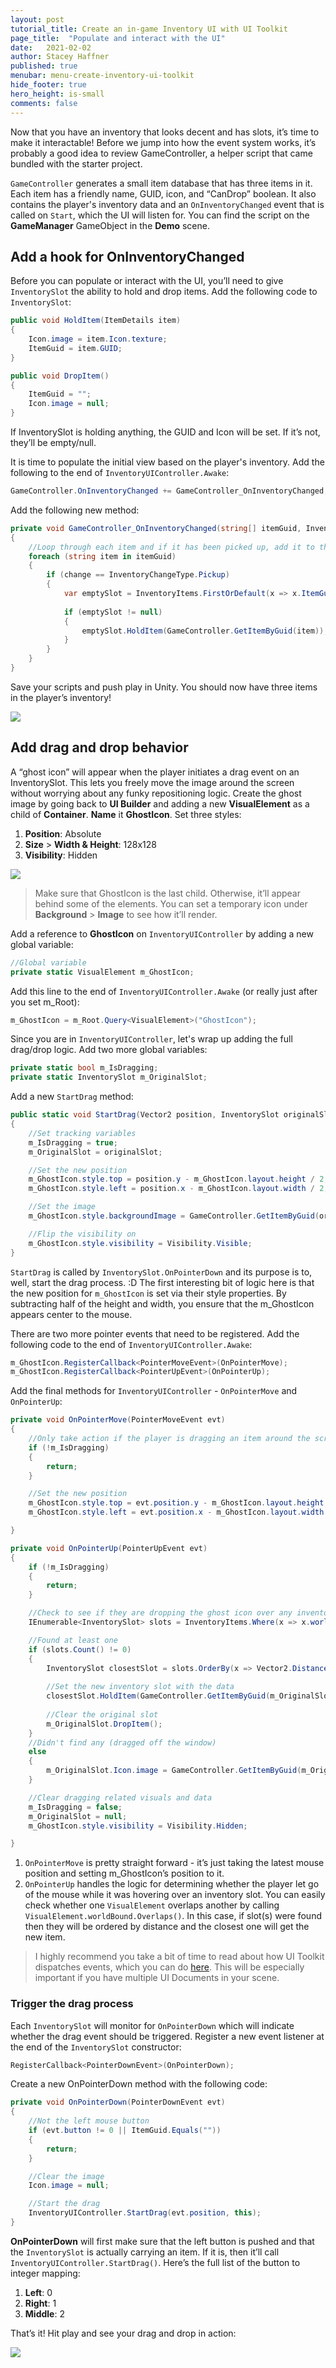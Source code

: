```yaml
---
layout: post
tutorial_title: Create an in-game Inventory UI with UI Toolkit
page_title:  "Populate and interact with the UI"
date:   2021-02-02
author: Stacey Haffner
published: true
menubar: menu-create-inventory-ui-toolkit
hide_footer: true
hero_height: is-small
comments: false
---
```

Now that you have an inventory that looks decent and has slots, it’s time to make it interactable! Before we jump into how the event system works, it’s probably a good idea to review GameController, a helper script that came bundled with the starter project. 

`GameController` generates a small item database that has three items in it. Each item has a friendly name, GUID, icon, and “CanDrop” boolean. It also contains the player's inventory data and an `OnInventoryChanged` event that is called on `Start`, which the UI will listen for. You can find the script on the **GameManager** GameObject in the **Demo** scene.

## Add a hook for OnInventoryChanged
Before you can populate or interact with the UI, you’ll need to give `InventorySlot` the ability to hold and drop items. Add the following code to `InventorySlot`:

```csharp
public void HoldItem(ItemDetails item)
{
    Icon.image = item.Icon.texture;
    ItemGuid = item.GUID;
}

public void DropItem()
{
    ItemGuid = "";
    Icon.image = null;
}
```

If InventorySlot is holding anything, the GUID and Icon will be set. If it’s not, they’ll be empty/null. 

It is time to populate the initial view based on the player's inventory. Add the following to the end of `InventoryUIController.Awake`:

```csharp
GameController.OnInventoryChanged += GameController_OnInventoryChanged;
```

Add the following new method:

```csharp
private void GameController_OnInventoryChanged(string[] itemGuid, InventoryChangeType change)
{
    //Loop through each item and if it has been picked up, add it to the next empty slot
    foreach (string item in itemGuid)
    {
        if (change == InventoryChangeType.Pickup)
        {
            var emptySlot = InventoryItems.FirstOrDefault(x => x.ItemGuid.Equals(""));
                        
            if (emptySlot != null)
            {
                emptySlot.HoldItem(GameController.GetItemByGuid(item));
            }
        }
    }
}

```
Save your scripts and push play in Unity. You should now have three items in the player’s inventory!

![]({{page.dir}}/images/5-inventory-populated.png)

## Add drag and drop behavior
A “ghost icon” will appear when the player initiates a drag event on an InventorySlot. This lets you freely move the image around the screen without worrying about any funky repositioning logic. Create the ghost image by going back to **UI Builder** and adding a new **VisualElement** as a child of **Container**. **Name** it **GhostIcon**. Set three styles:

1. **Position**: Absolute
2. **Size** > **Width & Height**: 128x128
3. **Visibility**: Hidden

![]({{page.dir}}/images/5-ghost-icon.png)

> Make sure that GhostIcon is the last child. Otherwise, it’ll appear behind some of the elements. You can set a temporary icon under **Background** > **Image** to see how it’ll render.

Add a reference to **GhostIcon** on `InventoryUIController` by adding a new global variable:

```csharp
//Global variable
private static VisualElement m_GhostIcon;
```

Add this line to the end of `InventoryUIController.Awake` (or really just after you set m_Root):

```csharp
m_GhostIcon = m_Root.Query<VisualElement>("GhostIcon");
```

Since you are in `InventoryUIController`, let's wrap up adding the full drag/drop logic. Add two more global variables:

```csharp
private static bool m_IsDragging;
private static InventorySlot m_OriginalSlot;
```

Add a new `StartDrag` method:

```csharp
public static void StartDrag(Vector2 position, InventorySlot originalSlot)
{
    //Set tracking variables
    m_IsDragging = true;
    m_OriginalSlot = originalSlot;

    //Set the new position
    m_GhostIcon.style.top = position.y - m_GhostIcon.layout.height / 2;
    m_GhostIcon.style.left = position.x - m_GhostIcon.layout.width / 2;

    //Set the image
    m_GhostIcon.style.backgroundImage = GameController.GetItemByGuid(originalSlot.ItemGuid).Icon.texture;

    //Flip the visibility on
    m_GhostIcon.style.visibility = Visibility.Visible;
}
```

`StartDrag` is called by `InventorySlot.OnPointerDown` and its purpose is to, well, start the drag process. :D The first interesting bit of logic here is that the new position for `m_GhostIcon` is set via their style properties. By subtracting half of the height and width, you ensure that the m_GhostIcon appears center to the mouse. 

There are two more pointer events that need to be registered. Add the following code to the end of `InventoryUIController.Awake`:

```csharp
m_GhostIcon.RegisterCallback<PointerMoveEvent>(OnPointerMove);
m_GhostIcon.RegisterCallback<PointerUpEvent>(OnPointerUp);

```
Add the final methods for  `InventoryUIController` - `OnPointerMove` and `OnPointerUp`:

```csharp
private void OnPointerMove(PointerMoveEvent evt)
{
    //Only take action if the player is dragging an item around the screen
    if (!m_IsDragging)
    {
        return;
    }

    //Set the new position
    m_GhostIcon.style.top = evt.position.y - m_GhostIcon.layout.height / 2;
    m_GhostIcon.style.left = evt.position.x - m_GhostIcon.layout.width / 2;

}

private void OnPointerUp(PointerUpEvent evt)
{
    if (!m_IsDragging)
    {
        return;
    }

    //Check to see if they are dropping the ghost icon over any inventory slots.
    IEnumerable<InventorySlot> slots = InventoryItems.Where(x => x.worldBound.Overlaps(m_GhostIcon.worldBound));

    //Found at least one
    if (slots.Count() != 0)
    {
        InventorySlot closestSlot = slots.OrderBy(x => Vector2.Distance(x.worldBound.position, m_GhostIcon.worldBound.position)).First();
        
        //Set the new inventory slot with the data
        closestSlot.HoldItem(GameController.GetItemByGuid(m_OriginalSlot.ItemGuid));
        
        //Clear the original slot
        m_OriginalSlot.DropItem();
    }
    //Didn't find any (dragged off the window)
    else
    {
        m_OriginalSlot.Icon.image = GameController.GetItemByGuid(m_OriginalSlot.ItemGuid).Icon.texture;
    }

    //Clear dragging related visuals and data
    m_IsDragging = false;
    m_OriginalSlot = null;
    m_GhostIcon.style.visibility = Visibility.Hidden;

}
```

1. `OnPointerMove` is pretty straight forward - it’s just taking the latest mouse position and setting m_GhostIcon’s position to it.
2. `OnPointerUp` handles the logic for determining whether the player let go of the mouse while it was hovering over an inventory slot. You can easily check whether one `VisualElement` overlaps another by calling `VisualElement.worldBound.Overlaps()`. In this case, if slot(s) were found then they will be ordered by distance and the closest one will get the new item. 

> I highly recommend you take a bit of time to read about how UI Toolkit dispatches events, which you can do [here](https://docs.unity3d.com/Manual/UIE-Events-Dispatching.html). This will be especially important if you have multiple UI Documents in your scene.

### Trigger the drag process
Each `InventorySlot` will monitor for `OnPointerDown` which will indicate whether the drag event should be triggered. Register a new event listener at the end of the `InventorySlot` constructor:

```csharp
RegisterCallback<PointerDownEvent>(OnPointerDown);
```

Create a new OnPointerDown method with the following code:

```csharp
private void OnPointerDown(PointerDownEvent evt)
{
    //Not the left mouse button
    if (evt.button != 0 || ItemGuid.Equals(""))
    {
        return;
    }

    //Clear the image
    Icon.image = null;

    //Start the drag
    InventoryUIController.StartDrag(evt.position, this);
}

```

**OnPointerDown** will first make sure that the left button is pushed and that the `InventorySlot` is actually carrying an item. If it is, then it’ll call `InventoryUIController.StartDrag()`. Here’s the full list of the button to integer mapping:

1. **Left**: 0
2. **Right**: 1
3. **Middle**: 2

That’s it! Hit play and see your drag and drop in action:

![]({{page.dir}}/images/5-final.gif)
